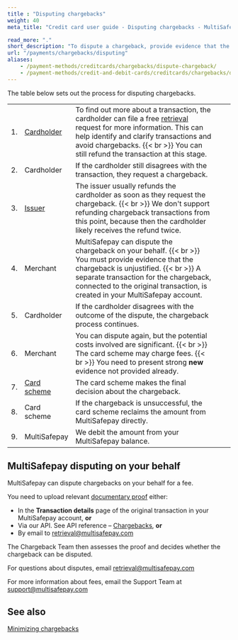 ```yaml
---
title : "Disputing chargebacks"
weight: 40
meta_title: "Credit card user guide - Disputing chargebacks - MultiSafepay Docs"

read_more: "."
short_description: "To dispute a chargeback, provide evidence that the chargeback is unjustified"
url: "/payments/chargebacks/disputing"
aliases: 
    - /payment-methods/creditcards/chargebacks/dispute-chargeback/
    - /payment-methods/credit-and-debit-cards/creditcards/chargebacks/dispute-chargeback/
---
```

The table below sets out the process for disputing chargebacks.

|   |   |   |   |   |
|---|---|---|---|---|
| 1. | [Cardholder](/payments/methods/credit-and-debit-cards/user-guide/glossary/#cardholder)  | To find out more about a transaction, the cardholder can file a free [retrieval](/credit-and-debit-cards/glossary/#retrieval) request for more information. This can help identify and clarify transactions and avoid chargebacks. {{< br >}} You can still refund the transaction at this stage.  |   
| 2.  | Cardholder  | If the cardholder still disagrees with the transaction, they request a chargeback.  | 
| 3.  | [Issuer](/payments/methods/credit-and-debit-cards/user-guide/glossary/#issuer)  | The issuer usually refunds the cardholder as soon as they request the chargeback. {{< br >}} We don't support refunding chargeback transactions from this point, because then the cardholder likely receives the refund twice. |
| 4.  | Merchant  | MultiSafepay can dispute the chargeback on your behalf. {{< br >}} You must provide evidence that the chargeback is unjustified. {{< br >}} A separate transaction for the chargeback, connected to the original transaction, is created in your MultiSafepay account.  | 
| 5.  | Cardholder  | If the cardholder disagrees with the outcome of the dispute, the chargeback process continues.  | 
| 6.  | Merchant  | You can dispute again, but the potential costs involved are significant. {{< br >}} The card scheme may charge fees. {{< br >}} You need to present strong **new** evidence not provided already.  | 
| 7.  | [Card scheme](/payments/methods/credit-and-debit-cards/user-guide/glossary/#card-scheme)  | The card scheme makes the final decision about the chargeback.  | 
| 8.  | Card scheme  | If the chargeback is unsuccessful, the card scheme reclaims the amount from MultiSafepay directly.  |  
| 9.  | MultiSafepay  | We debit the amount from your MultiSafepay balance.  |  
 
  
## MultiSafepay disputing on your behalf
MultiSafepay can dispute chargebacks on your behalf for a fee. 

You need to upload relevant [documentary proof](/payments/chargebacks/reasons/) either:

- In the **Transaction details** page of the original transaction in your MultiSafepay account, **or**
- Via our API. See API reference – [Chargebacks](/api/#chargeback), **or**
- By email to <retrieval@multisafepay.com>

The Chargeback Team then assesses the proof and decides whether the chargeback can be disputed.

For questions about disputes, email <retrieval@multisafepay.com>

For more information about fees, email the Support Team at <support@multisafepay.com>

## See also

[Minimizing chargebacks](/payments/chargebacks/minimizing/)

